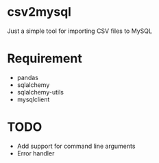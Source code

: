 # csv2mysql
Just a simple tool for importing CSV files to MySQL

# Requirement
- pandas
- sqlalchemy
- sqlalchemy-utils
- mysqlclient

# TODO
- Add support for command line arguments
- Error handler